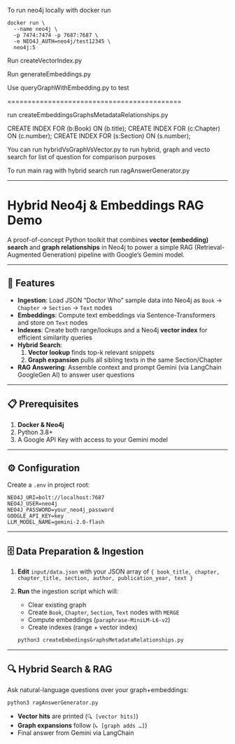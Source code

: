 To run neo4j locally with docker run
```
docker run \
  --name neo4j \
  -p 7474:7474 -p 7687:7687 \
  -e NEO4J_AUTH=neo4j/test12345 \
  neo4j:5
```

Run createVectorIndex.py 

Run generateEmbeddings.py

Use queryGraphWithEmbedding.py to test

===========================================

run createEmbeddingsGraphsMetadataRelationships.py

CREATE INDEX FOR (b:Book) ON (b.title);
CREATE INDEX FOR (c:Chapter) ON (c.number);
CREATE INDEX FOR (s:Section) ON (s.number);

You can run hybridVsGraphVsVector.py to run hybrid, graph and vecto search for list of question for comparison purposes

To run main rag with hybrid search run ragAnswerGenerator.py

---

# Hybrid Neo4j & Embeddings RAG Demo

A proof-of-concept Python toolkit that combines **vector (embedding) search** and **graph relationships** 
in Neo4j to power a simple RAG (Retrieval-Augmented Generation) pipeline with Google’s Gemini model.

---

## 🚀 Features

- **Ingestion**: Load JSON “Doctor Who” sample data into Neo4j as `Book` → `Chapter` → `Section` → `Text` nodes  
- **Embeddings**: Compute text embeddings via Sentence-Transformers and store on `Text` nodes  
- **Indexes**: Create both range/lookups and a Neo4j **vector index** for efficient similarity queries  
- **Hybrid Search**:  
  1. **Vector lookup** finds top-k relevant snippets  
  2. **Graph expansion** pulls all sibling texts in the same Section/Chapter  
- **RAG Answering**: Assemble context and prompt Gemini (via LangChain GoogleGen AI) to answer user questions  

---

## 📋 Prerequisites

1. **Docker & Neo4j**
2. Python 3.8+  
3. A Google API Key with access to your Gemini model

---

## ⚙️ Configuration

Create a `.env` in project root:

```dotenv
NEO4J_URI=bolt://localhost:7687
NEO4J_USER=neo4j
NEO4J_PASSWORD=your_neo4j_password
GOOGLE_API_KEY=key
LLM_MODEL_NAME=gemini-2.0-flash
```

---

## 🗄️ Data Preparation & Ingestion

1. **Edit** `input/data.json` with your JSON array of `{ book_title, chapter, chapter_title, section, author, publication_year, text }`
2. **Run** the ingestion script which will:

   * Clear existing graph
   * Create `Book`, `Chapter`, `Section`, `Text` nodes with `MERGE`
   * Compute embeddings (`paraphrase-MiniLM-L6-v2`)
   * Create indexes (range + vector index)

   ```bash
   python3 createEmbedingsGraphsMetadataRelationships.py
   ```

---

## 🔍 Hybrid Search & RAG

Ask natural-language questions over your graph+embeddings:

```bash
python3 ragAnswerGenerator.py
```

* **Vector hits** are printed (`🔍 [vector hits]`)
* **Graph expansions** follow (`↳ [graph adds …]`)
* Final answer from Gemini via LangChain
